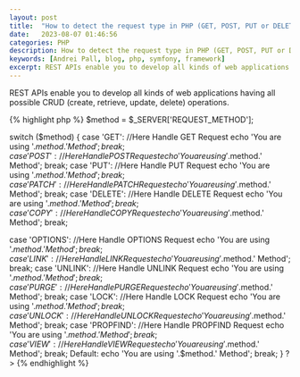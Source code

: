 ```yaml
---
layout: post
title:  "How to detect the request type in PHP (GET, POST, PUT or DELETE)"
date:   2023-08-07 01:46:56
categories: PHP
description: How to detect the request type in PHP (GET, POST, PUT or DELETE)
keywords: [Andrei Pall, blog, php, symfony, framework]
excerpt: REST APIs enable you to develop all kinds of web applications having all possible CRUD (create, retrieve, update, delete) operations.
---
```

<p>REST APIs enable you to develop all kinds of web applications having all possible CRUD (create, retrieve, update, delete) operations.</p>
{% highlight php %}
<?php

$method = $_SERVER['REQUEST_METHOD'];

switch ($method) {
  case 'GET':
    //Here Handle GET Request
    echo 'You are using '.$method.' Method';
    break;
  case 'POST':
    //Here Handle POST Request
    echo 'You are using '.$method.' Method';
    break;
  case 'PUT':
    //Here Handle PUT Request
    echo 'You are using '.$method.' Method';
    break;
  case 'PATCH':
    //Here Handle PATCH Request
    echo 'You are using '.$method.' Method';
    break;
  case 'DELETE':
    //Here Handle DELETE Request
    echo 'You are using '.$method.' Method';
    break;
  case 'COPY':
      //Here Handle COPY Request
      echo 'You are using '.$method.' Method';
      break;

  case 'OPTIONS':
      //Here Handle OPTIONS Request
      echo 'You are using '.$method.' Method';
      break;
  case 'LINK':
      //Here Handle LINK Request
      echo 'You are using '.$method.' Method';
      break;
  case 'UNLINK':
      //Here Handle UNLINK Request
      echo 'You are using '.$method.' Method';
      break;
  case 'PURGE':
      //Here Handle PURGE Request
      echo 'You are using '.$method.' Method';
      break;
  case 'LOCK':
      //Here Handle LOCK Request
      echo 'You are using '.$method.' Method';
      break;
  case 'UNLOCK':
      //Here Handle UNLOCK Request
      echo 'You are using '.$method.' Method';
      break;
  case 'PROPFIND':
      //Here Handle PROPFIND Request
      echo 'You are using '.$method.' Method';
      break;
  case 'VIEW':
      //Here Handle VIEW Request
      echo 'You are using '.$method.' Method';
      break;
  Default:
    echo 'You are using '.$method.' Method';
  break;
}
?>
{% endhighlight %}

